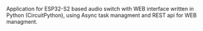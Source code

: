 Application for ESP32-S2 based audio switch with WEB interface written in Python (CircuitPython), using Async task managment and REST api for WEB managment. 

